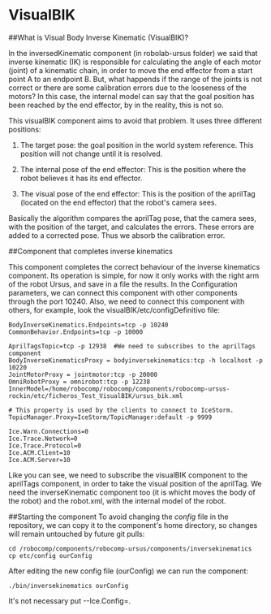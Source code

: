 VisualBIK
===============================
##What is Visual Body Inverse Kinematic (VisualBIK)?

In the inversedKinematic component (in robolab-ursus folder) we said that inverse kinematic (IK) is responsible for calculating the angle of each motor (joint) of a kinematic chain, in order to move the end effector from a start point A to an endpoint B. But, what happends if the range of the joints is not correct or there are some calibration errors due to the looseness of the motors? In this case, the internal model can say that the goal position has been reached by the end effector, by in the reality, this is not so.

This visualBIK component aims to avoid that problem. It uses three different positions:

1) The target pose: the goal position in the world system reference. This position will not change until it is resolved.

2) The internal pose of the end effector: This is the position where the robot believes it has its end effector.

3) The visual pose of the end effector: This is the position of the aprilTag (located on the end effector) that the robot's camera sees.

Basically the algorithm compares the aprilTag pose, that the camera sees, with the position of the target, and calculates the errors. These errors are added to a corrected pose. Thus we absorb the calibration error.

##Component that completes inverse kinematics

This component completes the correct behaviour of the inverse kinematics component. Its operation is simple, for now it only works with the right arm of the robot Ursus, and save in a file the results. In the Configuration parameters, we can connect this component with other components through the port 10240. Also, we need to connect this component with others, for example, look the visualBIK/etc/configDefinitivo file:

    BodyInverseKinematics.Endpoints=tcp -p 10240
    CommonBehavior.Endpoints=tcp -p 10000

    AprilTagsTopic=tcp -p 12938  #We need to subscribes to the aprilTags component
    BodyInverseKinematicsProxy = bodyinversekinematics:tcp -h localhost -p 10220
    JointMotorProxy = jointmotor:tcp -p 20000 
    OmniRobotProxy = omnirobot:tcp -p 12238
    InnerModel=/home/robocomp/robocomp/components/robocomp-ursus-rockin/etc/ficheros_Test_VisualBIK/ursus_bik.xml
    
    # This property is used by the clients to connect to IceStorm.
    TopicManager.Proxy=IceStorm/TopicManager:default -p 9999
    
    Ice.Warn.Connections=0
    Ice.Trace.Network=0
    Ice.Trace.Protocol=0
    Ice.ACM.Client=10
    Ice.ACM.Server=10
    
Like you can see, we need to subscribe the visualBIK component to the aprilTags component, in order to take the visual position of the aprilTag. We need the inverseKinematic component too (it is whicht moves the body of the robot) and the robot.xml, with the internal model of the robot. 
    
##Starting the component
To avoid changing the *config* file in the repository, we can copy it to the component's home directory, so changes will remain untouched by future git pulls:

    cd /robocomp/components/robocomp-ursus/components/inversekinematics
    cp etc/config ourConfig
    
After editing the new config file (ourConfig) we can run the component:

    ./bin/inversekinematics ourConfig
    
It's not necessary put --Ice.Config=.